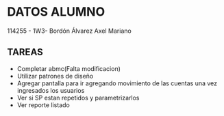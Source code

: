 # DATOS ALUMNO
 114255 - 1W3- Bordón Álvarez Axel Mariano

 ## TAREAS
 - Completar abmc(Falta modificacion)
 - Utilizar patrones de diseño
 - Agregar pantalla para ir agregando movimiento de las cuentas una vez ingresados los usuarios
 - Ver si SP estan repetidos y parametrizarlos
 - Ver reporte listado

